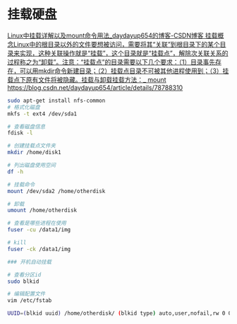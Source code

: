 # 挂载硬盘

[Linux中挂载详解以及mount命令用法\_daydayup654的博客-CSDN博客 挂载概念Linux中的根目录以外的文件要想被访问，需要将其“关联”到根目录下的某个目录来实现，这种关联操作就是“挂载”，这个目录就是“挂载点”，解除次关联关系的过程称之为“卸载”。注意：“挂载点”的目录需要以下几个要求：（1）目录事先存在，可以用mkdir命令新建目录；（2）挂载点目录不可被其他进程使用到；（3）挂载点下原有文件将被隐藏。挂载与卸载挂载方法：\_ mount <https://blog.csdn.net/daydayup654/article/details/78788310>](https://blog.csdn.net/daydayup654/article/details/78788310 " Linux中挂载详解以及mount命令用法_daydayup654的博客-CSDN博客 挂载概念Linux中的根目录以外的文件要想被访问，需要将其“关联”到根目录下的某个目录来实现，这种关联操作就是“挂载”，这个目录就是“挂载点”，解除次关联关系的过程称之为“卸载”。注意：“挂载点”的目录需要以下几个要求：（1）目录事先存在，可以用mkdir命令新建目录；（2）挂载点目录不可被其他进程使用到；（3）挂载点下原有文件将被隐藏。挂载与卸载挂载方法：_mount https://blog.csdn.net/daydayup654/article/details/78788310")

```bash 
sudo apt-get install nfs-common
# 格式化磁盘
mkfs -t ext4 /dev/sda1

# 查看磁盘信息
fdisk -l

# 创建挂载点文件夹
mkdir /home/disk1

# 列出磁盘使用空间
df -h

# 挂载命令
mount /dev/sda2 /home/otherdisk

# 卸载
umount /home/otherdisk

# 查看是哪些进程在使用
fuser -cu /data1/img

# kill
fuser -ck /data1/img

### 开机自动挂载

# 查看分区id
sudo blkid 

# 编辑配置文件
vim /etc/fstab

UUID=(blkid uuid) /home/otherdisk/ (blkid type) auto,user,nofail,rw 0 0


```
